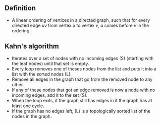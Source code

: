 ## Definition
- A linear ordering of vertices in a directed graph, such that for every directed edge *uv* from vertex *u* to vertex *v*, *u* comes before *v* in the ordering.
## Kahn's algorithm
- Iterates over a set of nodes with no incoming edges (S) (starting with the leaf nodes) until that set is empty.
- Every loop removes one of theses nodes from the list and puts it into a list with the sorted nodes (L).
- Remove all edges in the graph that go from the removed node to any other.
- If any of these nodes that got an edge removed is now a node with no incoming edges, add it to the set (S).
- When the loop exits, if the graph still has edges in it the graph has at least one cycle.
- If the graph has no edges left, (L) is a topologically sorted list of the nodes in the graph.